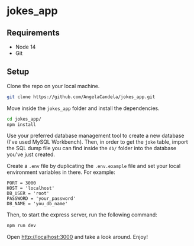# jokes_app

## Requirements

* Node 14
* Git

## Setup

Clone the repo on your local machine.

```bash
git clone https://github.com/AngelaCandela/jokes_app.git
```

Move inside the `jokes_app` folder and install the dependencies.

```bash
cd jokes_app/
npm install
```
Use your preferred database management tool to create a new database (I've used MySQL Workbench). Then, in order to get the `joke` table, import the SQL dump file you can find inside the `db/` folder into the database you've just created.

Create a `.env` file by duplicating the `.env.example` file and set your local environment variables in there. For example:

```
PORT = 3000
HOST = 'localhost'
DB_USER = 'root'
PASSWORD = 'your_password'
DB_NAME = 'you_db_name'
```

Then, to start the express server, run the following command:
```bash
npm run dev
```
Open [http://localhost:3000](http://localhost:3000) and take a look around. Enjoy!